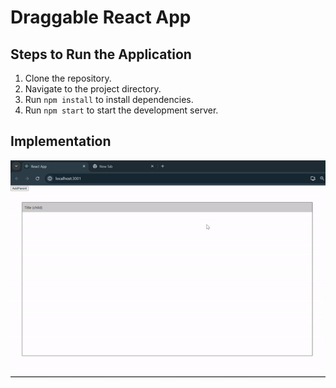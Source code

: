 # Draggable React App

## Steps to Run the Application
1. Clone the repository.
2. Navigate to the project directory.
3. Run `npm install` to install dependencies.
4. Run `npm start` to start the development server.

## Implementation
![Demo](https://github.com/Neha1Dandge/Drag_n_Drop/blob/main/public/implementation.gif)
